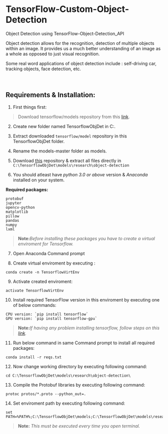 # TensorFlow-Custom-Object-Detection
Object Detection using TensorFlow-Object-Detection_API

Object detection allows for the recognition, detection of multiple objects within an image.
It provides us a much better understanding of an image as a whole as opposed to just visual recognition.

Some real word applications of object detection include : self-driving car, tracking objects, face detection, etc.
<br/><br/><br/>
## **Requirements & Installation:**


1. First things first:
>Download tensorflow/models repository from this [link](https://github.com/tensorflow/models).


2. Create new folder named TensorflowObjDet in C:\.


3. Extract downloaded `tensorflow/model` repository in this TensorflowObjDet folder.


4. Rename the models-master folder as models.


5. Download [this](https://github.com/niranjangavade5/TensorFlow-Custom-Object-Detection) repository & extract all files directly in 
`C:\TensorflowObjDet\models\research\object-detection`


6. You should atleast have _python 3.0 or above_ version & _Anaconda_ installed on your system.

**Required packages:**
```
protobuf
jupyter
opencv-python
matplotlib
pillow
pandas
numpy
lxml
```
>**Note:**_Before installing these packages you have to create a virtual enviroment for Tensorflow._


7. Open Anaconda Command prompt


8. Create virtual enviroment by executing :
```
conda create -n TensorflowVirtEnv
```


9. Activate created enviroment:
```
activate TensorflowVirtEnv
```


10. Install required TensorFlow version in this enviroment by executing one of below commands:
```
CPU version: `pip install tensorflow`
GPU version: `pip install tensorflow-gpu`
```
>**Note:**_If having any problem installing tensorflow, follow steps on this [link](https://www.tensorflow.org/install/)._


11. Run below command in same Command prompt to install all required packages:
```
conda install -r reqs.txt
```
  
  
12. Now change working directory by executing following command:
```
cd C:\TensorflowObjDet\models\research\object-detection\
```
  
  
13. Compile the Protobuf libraries by executing following command:
```
protoc protos/*.proto --python_out=.
```
  
  
14. Set enviroment path by executing following command:
```
set PATH=%PATH%;C:\TensorflowObjDet\models;C:\TensorflowObjDet\models\research;C:\TensorflowObjDet\models\research\slim
```
>**Note:** _This must be executed every time you open terminal._


